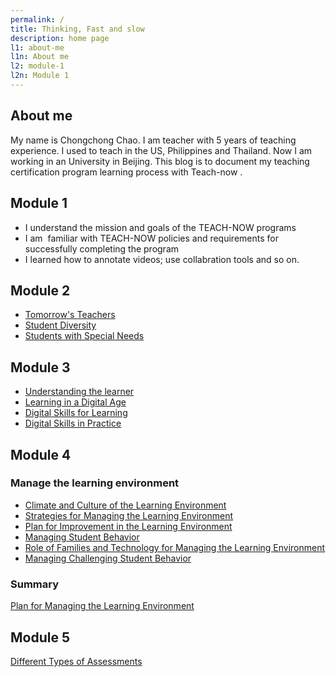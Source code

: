 ```yaml
---
permalink: /
title: Thinking, Fast and slow
description: home page
l1: about-me
l1n: About me
l2: module-1
l2n: Module 1
---
```


## About me
My name is Chongchong Chao. I am teacher with 5 years of teaching experience. I used to teach in the US, Philippines and Thailand. Now I am working in an University in Beijing. This blog is to document my teaching certification program learning process with Teach-now .


## Module 1
- I understand the mission and goals of the TEACH-NOW programs
- I am  familiar with TEACH-NOW policies and requirements for successfully completing the program
- I learned how to annotate videos; use collabration tools and so on.


## Module 2
- [Tomorrow's Teachers](/fast-and-slow/2-1)
- [Student Diversity](/fast-and-slow/2-2)
- [Students with Special Needs](/fast-and-slow/2-3)


## Module 3
- [Understanding the learner](/fast-and-slow/3-1)
- [Learning in a Digital Age](/fast-and-slow/3-2)
- [Digital Skills for Learning](/fast-and-slow/3-3)
- [Digital Skills in Practice](/fast-and-slow/3-4)


## Module 4
### Manage the learning environment
- [Climate and Culture of the Learning Environment](/fast-and-slow/4-1)
- [Strategies for Managing the Learning Environment](/fast-and-slow/4-2)
- [Plan for Improvement in the Learning Environment](/fast-and-slow/4-3)
- [Managing Student Behavior](/fast-and-slow/4-4)
- [Role of Families and Technology for Managing the Learning Environment](/fast-and-slow/4-5)
- [Managing Challenging Student Behavior](/fast-and-slow/4-6)

### Summary 
[Plan for Managing the Learning Environment](/fast-and-slow/static/4-7.pdf)

## Module 5

[Different Types of Assessments](/fast-and-slow/5-1)
